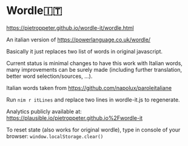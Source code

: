 # Wordle🇮🇹

https://pietroppeter.github.io/wordle-it/wordle.html

An italian version of https://powerlanguage.co.uk/wordle/

Basically it just replaces two list of words in original javascript.

Current status is minimal changes to have this work with Italian words, many improvements can be surely made (including further translation, better word selection/sources, ...).

Italian words taken from https://github.com/napolux/paroleitaliane

Run `nim r itLines` and replace two lines in wordle-it.js to regenerate.

Analytics publicly available at: https://plausible.io/pietroppeter.github.io%2Fwordle-it

To reset state (also works for original wordle), type in console of your browser: `window.localStorage.clear()`
